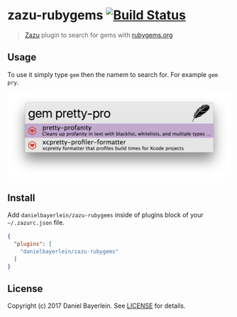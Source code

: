 # zazu-rubygems [![Build Status](https://travis-ci.org/danielbayerlein/zazu-rubygems.svg?branch=master)](https://travis-ci.org/danielbayerlein/zazu-rubygems)

> [Zazu](https://github.com/tinytacoteam/zazu) plugin to search for gems with [rubygems.org](https://rubygems.org)

## Usage

To use it simply type `gem` then the namem to search for. For example `gem pry`.

![screenshot](./screenshot.png)

## Install

Add `danielbayerlein/zazu-rubygems` inside of plugins block of your `~/.zazurc.json` file.

```json
{
  "plugins": [
    "danielbayerlein/zazu-rubygems"
  ]
}
```

## License

Copyright (c) 2017 Daniel Bayerlein. See [LICENSE](./LICENSE.md) for details.
